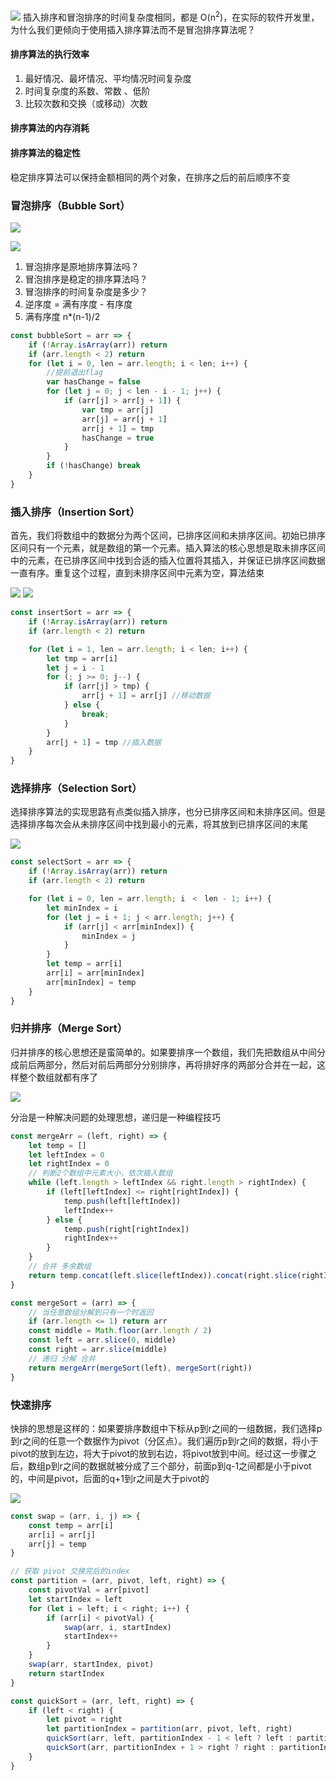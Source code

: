 ![](../images/algorithm_14.png)
插入排序和冒泡排序的时间复杂度相同，都是 O(n<sup>2</sup>)，在实际的软件开发里，为什么我们更倾向于使用插入排序算法而不是冒泡排序算法呢？

#### 排序算法的执行效率
1. 最好情况、最坏情况、平均情况时间复杂度
2. 时间复杂度的系数、常数 、低阶
3. 比较次数和交换（或移动）次数

#### 排序算法的内存消耗
#### 排序算法的稳定性
稳定排序算法可以保持金额相同的两个对象，在排序之后的前后顺序不变

### 冒泡排序（Bubble Sort）
![](../images/algorithm_15.png)

![](../images/algorithm_16.png)
1. 冒泡排序是原地排序算法吗？
2. 冒泡排序是稳定的排序算法吗？
3. 冒泡排序的时间复杂度是多少？
4. 逆序度 = 满有序度 - 有序度
5. 满有序度 n*(n-1)/2

```javascript
const bubbleSort = arr => {
    if (!Array.isArray(arr)) return
    if (arr.length < 2) return
    for (let i = 0, len = arr.length; i < len; i++) {
        //提前退出flag
        var hasChange = false
        for (let j = 0; j < len - i - 1; j++) {
            if (arr[j] > arr[j + 1]) {
                var tmp = arr[j]
                arr[j] = arr[j + 1]
                arr[j + 1] = tmp
                hasChange = true
            }
        }
        if (!hasChange) break
    }
}
```

### 插入排序（Insertion Sort）
首先，我们将数组中的数据分为两个区间，已排序区间和未排序区间。初始已排序区间只有一个元素，就是数组的第一个元素。插入算法的核心思想是取未排序区间中的元素，在已排序区间中找到合适的插入位置将其插入，并保证已排序区间数据一直有序。重复这个过程，直到未排序区间中元素为空，算法结束

![](../images/algorithm_17.png)
![](../images/algorithm_18.png)

```javascript
const insertSort = arr => {
    if (!Array.isArray(arr)) return
    if (arr.length < 2) return

    for (let i = 1, len = arr.length; i < len; i++) {
        let tmp = arr[i]
        let j = i - 1
        for (; j >= 0; j--) {
            if (arr[j] > tmp) {
                arr[j + 1] = arr[j] //移动数据
            } else {
                break;
            }
        }
        arr[j + 1] = tmp //插入数据
    }
}
```

### 选择排序（Selection Sort）
选择排序算法的实现思路有点类似插入排序，也分已排序区间和未排序区间。但是选择排序每次会从未排序区间中找到最小的元素，将其放到已排序区间的末尾

![](../images/algorithm_19.png)

```javascript
const selectSort = arr => {
    if (!Array.isArray(arr)) return
    if (arr.length < 2) return

    for (let i = 0, len = arr.length; i　<　len - 1; i++) {
        let minIndex = i
        for (let j = i + 1; j < arr.length; j++) {
            if (arr[j] < arr[minIndex]) {
                minIndex = j
            }
        }
        let temp = arr[i]
        arr[i] = arr[minIndex]
        arr[minIndex] = temp
    }
}
```

### 归并排序（Merge Sort）
归并排序的核心思想还是蛮简单的。如果要排序一个数组，我们先把数组从中间分成前后两部分，然后对前后两部分分别排序，再将排好序的两部分合并在一起，这样整个数组就都有序了

![](../images/algorithm_20.png)

分治是一种解决问题的处理思想，递归是一种编程技巧

```javascript
const mergeArr = (left, right) => {
    let temp = []
    let leftIndex = 0
    let rightIndex = 0
    // 判断2个数组中元素大小，依次插入数组
    while (left.length > leftIndex && right.length > rightIndex) {
        if (left[leftIndex] <= right[rightIndex]) {
            temp.push(left[leftIndex])
            leftIndex++
        } else {
            temp.push(right[rightIndex])
            rightIndex++
        }
    }
    // 合并 多余数组
    return temp.concat(left.slice(leftIndex)).concat(right.slice(rightIndex))
}

const mergeSort = (arr) => {
    // 当任意数组分解到只有一个时返回
    if (arr.length <= 1) return arr
    const middle = Math.floor(arr.length / 2)
    const left = arr.slice(0, middle)
    const right = arr.slice(middle)
    // 递归 分解 合并
    return mergeArr(mergeSort(left), mergeSort(right))
}
```

### 快速排序
快排的思想是这样的：如果要排序数组中下标从p到r之间的一组数据，我们选择p到r之间的任意一个数据作为pivot（分区点）。我们遍历p到r之间的数据，将小于 pivot的放到左边，将大于pivot的放到右边，将pivot放到中间。经过这一步骤之后，数组p到r之间的数据就被分成了三个部分，前面p到q-1之间都是小于pivot的，中间是pivot，后面的q+1到r之间是大于pivot的

![](../images/algorithm_21.png)

```javascript
const swap = (arr, i, j) => {
    const temp = arr[i]
    arr[i] = arr[j]
    arr[j] = temp
}

// 获取 pivot 交换完后的index
const partition = (arr, pivot, left, right) => {
    const pivotVal = arr[pivot]
    let startIndex = left
    for (let i = left; i < right; i++) {
        if (arr[i] < pivotVal) {
            swap(arr, i, startIndex)
            startIndex++
        }
    }
    swap(arr, startIndex, pivot)
    return startIndex
}

const quickSort = (arr, left, right) => {
    if (left < right) {
        let pivot = right
        let partitionIndex = partition(arr, pivot, left, right)
        quickSort(arr, left, partitionIndex - 1 < left ? left : partitionIndex - 1)
        quickSort(arr, partitionIndex + 1 > right ? right : partitionIndex + 1, right)
    }
}
```